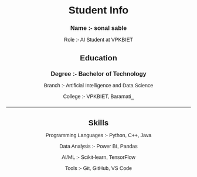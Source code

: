 <!DOCTYPE html>
<html>
<head>
  <title>Student Info</title>
  <style>
    body {
      font-family: Arial, sans-serif;
      text-align: center;
    }
    h1, h2, h3, h4, h5, h6 {
      margin-bottom: 10px;
    }
    hr {
      border: none;
      border-top: 1px solid #ccc;
      margin: 20px 0;
    }
  </style>
</head>
<body>
  <h1 align="center">Student Info</h1>
  <h3 align="center">Name :- sonal sable</h3>
  <p align="center">Role  :- AI Student at VPKBIET</p>
  <h2>Education</h2>
  <h3>Degree :- Bachelor of Technology</h3>
  <p>Branch  :- Artificial Intelligence and Data Science </p>
  <p>College :- VPKBIET, Baramati_</p>
  <hr>

  <h2>Skills</h2>
  <p>Programming Languages :- Python, C++, Java</p>
  <p>Data Analysis :- Power BI, Pandas</p>
  <p1>AI/ML :- Scikit-learn, TensorFlow</p>
  <p>Tools :- Git, GitHub, VS Code</p>

</body>
</html>
